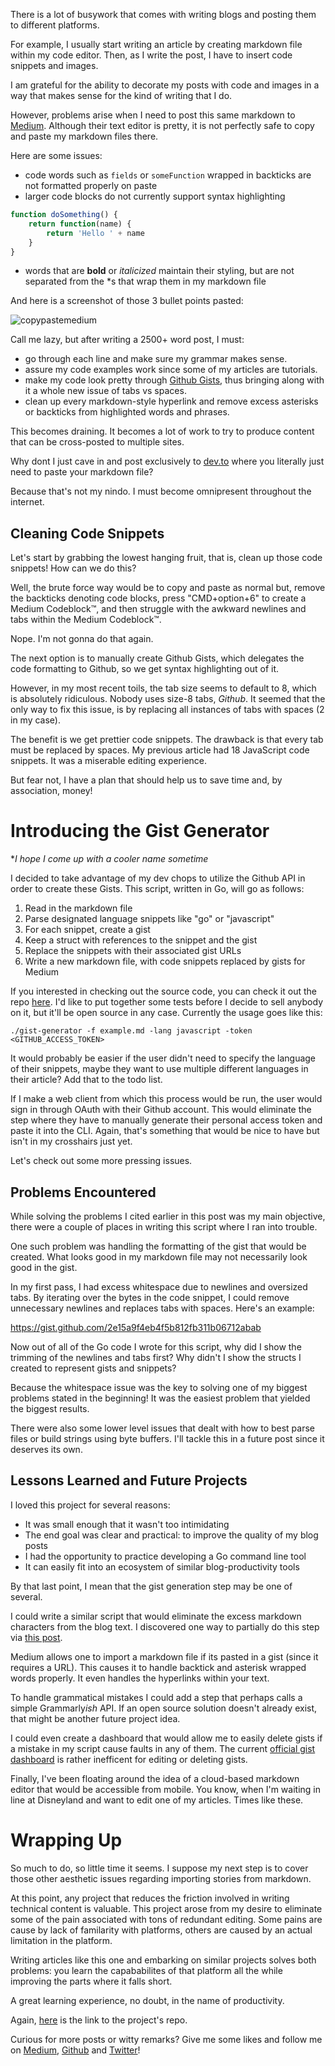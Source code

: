 There is a lot of busywork that comes with writing blogs and posting them to different platforms.

For example, I usually start writing an article by creating markdown file within my code editor. Then, as I write the post, I have to insert code snippets and images.

I am grateful for the ability to decorate my posts with code and images in a way that makes sense for the kind of writing that I do.

However, problems arise when I need to post this same markdown to [Medium](https://medium.com/@iwilsonq). Although their text editor is pretty, it is not perfectly safe to copy and paste my markdown files there.

Here are some issues:

*   code words such as `fields` or `someFunction` wrapped in backticks are not formatted properly on paste
*   larger code blocks do not currently support syntax highlighting

```javascript
function doSomething() {
	return function(name) {
		return 'Hello ' + name
	}
}
```

*   words that are **bold** or _italicized_ maintain their styling, but are not separated from the \*s that wrap them in my markdown file

And here is a screenshot of those 3 bullet points pasted:

![copypastemedium](unsafe_copy_paste.png)

Call me lazy, but after writing a 2500+ word post, I must:

*   go through each line and make sure my grammar makes sense.
*   assure my code examples work since some of my articles are tutorials.
*   make my code look pretty through [Github Gists](https://gist.github.com), thus bringing along with it a whole new issue of tabs vs spaces.
*   clean up every markdown-style hyperlink and remove excess asterisks or backticks from highlighted words and phrases.

This becomes draining. It becomes a lot of work to try to produce content that can be cross-posted to multiple sites.

Why dont I just cave in and post exclusively to [dev.to](https://dev.to/iwilsonq) where you literally just need to paste your markdown file?

Because that's not my nindo. I must become omnipresent throughout the internet.

## Cleaning Code Snippets

Let's start by grabbing the lowest hanging fruit, that is, clean up those code snippets! How can we do this?

Well, the brute force way would be to copy and paste as normal but, remove the backticks denoting code blocks, press "CMD+option+6" to create a Medium Codeblock&trade;, and then struggle with the awkward newlines and tabs within the Medium Codeblock&trade;.

Nope. I'm not gonna do that again.

The next option is to manually create Github Gists, which delegates the code formatting to Github, so we get syntax highlighting out of it.

However, in my most recent toils, the tab size seems to default to 8, which is absolutely ridiculous. Nobody uses size-8 tabs, _Github_. It seemed that the only way to fix this issue, is by replacing all instances of tabs with spaces (2 in my case).

The benefit is we get prettier code snippets. The drawback is that every tab must be replaced by spaces. My previous article had 18 JavaScript code snippets. It was a miserable editing experience.

But fear not, I have a plan that should help us to save time and, by association, money!

# Introducing the Gist Generator

\*_I hope I come up with a cooler name sometime_

I decided to take advantage of my dev chops to utilize the Github API in order to create these Gists. This script, written in Go, will go as follows:

1.  Read in the markdown file
2.  Parse designated language snippets like "go" or "javascript"
3.  For each snippet, create a gist
4.  Keep a struct with references to the snippet and the gist
5.  Replace the snippets with their associated gist URLs
6.  Write a new markdown file, with code snippets replaced by gists for Medium

If you interested in checking out the source code, you can check it out the repo [here](https://github.com/iwilsonq/gist-generator). I'd like to put together some tests before I decide to sell anybody on it, but it'll be open source in any case. Currently the usage goes like this:

```
./gist-generator -f example.md -lang javascript -token <GITHUB_ACCESS_TOKEN>
```

It would probably be easier if the user didn't need to specify the language of their snippets, maybe they want to use multiple different languages in their article? Add that to the todo list.

If I make a web client from which this process would be run, the user would sign in through OAuth with their Github account. This would eliminate the step where they have to manually generate their personal access token and paste it into the CLI. Again, that's something that would be nice to have but isn't in my crosshairs just yet.

Let's check out some more pressing issues.

## Problems Encountered

While solving the problems I cited earlier in this post was my main objective, there were a couple of places in writing this script where I ran into trouble.

One such problem was handling the formatting of the gist that would be created. What looks good in my markdown file may not necessarily look good in the gist.

In my first pass, I had excess whitespace due to newlines and oversized tabs. By iterating over the bytes in the code snippet, I could remove unnecessary newlines and replaces tabs with spaces. Here's an example:

https://gist.github.com/2e15a9f4eb4f5b812fb311b06712abab

Now out of all of the Go code I wrote for this script, why did I show the trimming of the newlines and tabs first? Why didn't I show the structs I created to represent gists and snippets?

Because the whitespace issue was the key to solving one of my biggest problems stated in the beginning! It was the easiest problem that yielded the biggest results.

There were also some lower level issues that dealt with how to best parse files or build strings using byte buffers. I'll tackle this in a future post since it deserves its own.

## Lessons Learned and Future Projects

I loved this project for several reasons:

*   It was small enough that it wasn't too intimidating
*   The end goal was clear and practical: to improve the quality of my blog posts
*   I had the opportunity to practice developing a Go command line tool
*   It can easily fit into an ecosystem of similar blog-productivity tools

By that last point, I mean that the gist generation step may be one of several.

I could write a similar script that would eliminate the excess markdown characters from the blog text. I discovered one way to partially do this step via [this post](https://medium.com/@andymcfee/how-to-import-markdown-into-medium-c06dc981bd96).

Medium allows one to import a markdown file if its pasted in a gist (since it requires a URL). This causes it to handle backtick and asterisk wrapped words properly. It even handles the hyperlinks within your text.

To handle grammatical mistakes I could add a step that perhaps calls a simple Grammarly*ish* API. If an open source solution doesn't already exist, that might be another future project idea.

I could even create a dashboard that would allow me to easily delete gists if a mistake in my script cause faults in any of them. The current [official gist dashboard](https://gist.github.com) is rather inefficent for editing or deleting gists.

Finally, I've been floating around the idea of a cloud-based markdown editor that would be accessible from mobile. You know, when I'm waiting in line at Disneyland and want to edit one of my articles. Times like these.

# Wrapping Up

So much to do, so little time it seems. I suppose my next step is to cover those other aesthetic issues regarding importing stories from markdown.

At this point, any project that reduces the friction involved in writing technical content is valuable. This project arose from my desire to eliminate some of the pain associated with tons of redundant editing. Some pains are cause by lack of familarity with platforms, others are caused by an actual limitation in the platform.

Writing articles like this one and embarking on similar projects solves both problems: you learn the capababilites of that platform all the while improving the parts where it falls short.

A great learning experience, no doubt, in the name of productivity.

Again, [here](https://github.com/iwilsonq/gist-generator) is the link to the project's repo.

Curious for more posts or witty remarks? Give me some likes and follow me on [Medium](https://medium.com/@iwilsonq), [Github](https://github.com/iwilsonq) and [Twitter](https://twitter.com/iwilsonq)!
